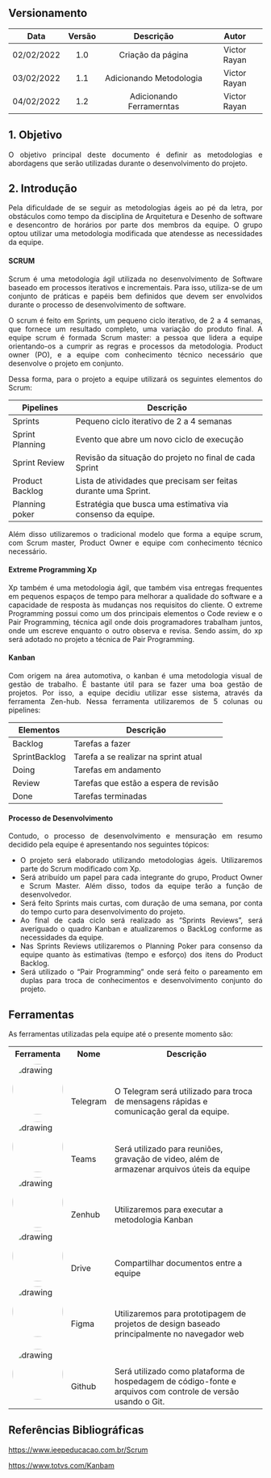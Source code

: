 ## Versionamento

| Data |Versão|         Descrição          |       Autor      |
|:----:|:----:|:--------------------------:|:----------------:|
| 02/02/2022 |  1.0 | Criação da página  | Victor Rayan |
| 03/02/2022 |  1.1 | Adicionando Metodologia  | Victor Rayan |
| 04/02/2022 | 1.2 | Adicionando Ferramerntas | Victor Rayan |


## 1. Objetivo
<p align="justify">O objetivo principal deste documento é definir as metodologias e abordagens que serão utilizadas durante o desenvolvimento do projeto. </p>

## 2. Introdução

<p align="justify"> Pela dificuldade de se seguir as metodologias ágeis ao pé da letra, por obstáculos como tempo da disciplina de Arquitetura e Desenho de software e desencontro de horários por parte dos membros da equipe. O grupo optou utilizar uma metodologia modificada que atendesse as necessidades da equipe. </p>

#### SCRUM 

<p align="justify"> Scrum é uma metodologia ágil utilizada no desenvolvimento de Software baseado em processos iterativos e incrementais. Para isso, utiliza-se de  um  conjunto de práticas e papéis bem definidos que devem ser envolvidos durante o processo de desenvolvimento de software. 
 </p>

<p align="justify"> O scrum é feito em Sprints, um pequeno ciclo iterativo, de 2 a 4 semanas, que fornece um resultado completo, uma variação do produto final. 
A equipe scrum é formada Scrum master: a pessoa que lidera a equipe orientando-os a cumprir as regras e processos da metodologia. Product owner (PO), e a equipe com conhecimento técnico necessário que desenvolve o projeto em conjunto. </p>

<p align="justify"> Dessa forma, para o projeto a equipe utilizará os seguintes elementos do Scrum:  </p>


| Pipelines | Descrição |
|---------|--------------------|
| Sprints | Pequeno ciclo iterativo de 2 a 4 semanas |
| Sprint Planning |  Evento que abre um novo ciclo de execução |
| Sprint Review | Revisão da situação do projeto no final de cada Sprint |
| Product Backlog | Lista de atividades que precisam ser feitas durante uma Sprint. |
| Planning poker| Estratégia que busca uma estimativa via consenso da equipe. |


<p align="justify"> Além disso utilizaremos o tradicional modelo que forma a equipe scrum, com Scrum master, Product Owner e  equipe com conhecimento técnico necessário.  </p>

#### Extreme Programming Xp

<p align="justify"> Xp também é uma metodologia ágil, que também visa entregas frequentes em pequenos espaços de tempo para melhorar a qualidade do software e a capacidade de resposta às mudanças nos requisitos do cliente. O extreme Programming possui como um dos principais elementos o Code review e o Pair Programming, técnica agil onde dois programadores trabalham juntos, onde um escreve enquanto o outro observa e revisa. Sendo assim, do xp será adotado no projeto a técnica de Pair Programming. </p>



#### Kanban

<p align="justify"> Com origem na área automotiva, o kanban é uma metodologia  visual de gestão de trabalho. É bastante útil para se fazer uma boa gestão de projetos. Por isso, a equipe decidiu utilizar esse sistema, através da ferramenta Zen-hub. Nessa ferramenta utilizaremos de 5 colunas ou pipelines:</p>

| Elementos | Descrição |
|---------|--------------------|
| Backlog | Tarefas a fazer |
| SprintBacklog| Tarefa a se realizar na sprint atual |
| Doing | Tarefas em andamento |
| Review| Tarefas que estão a espera de revisão|
| Done| Tarefas terminadas|


#### Processo de Desenvolvimento 

<p align="justify"> Contudo, o processo de desenvolvimento e mensuração em resumo decidido pela equipe é apresentando nos seguintes tópicos:</p>

<ul align="justify">
    <li>O projeto será elaborado utilizando metodologias ágeis. Utilizaremos parte do Scrum modificado com Xp.</li>
    <li>Será atribuído um papel para cada integrante do grupo, Product Owner e Scrum Master. Além disso, todos da equipe terão a função de desenvolvedor.</li>
    <li>Será feito Sprints mais curtas, com duração de uma semana, por conta do tempo curto para desenvolvimento do projeto.</li>
    <li>Ao final de cada ciclo será realizado as “Sprints Reviews”, será averiguado o quadro Kanban e atualizaremos o BackLog conforme as necessidades da equipe.</li>
    <li>Nas Sprints Reviews utilizaremos o Planning Poker para consenso da equipe quanto às estimativas (tempo e esforço) dos itens do Product Backlog.</li>
    <li>Será utilizado o “Pair Programming” onde será feito o pareamento em duplas para troca de conhecimentos e desenvolvimento conjunto do projeto.</li>
    
</ul>

## Ferramentas

<p align="justify"> As ferramentas utilizadas pela equipe até o presente momento são:</p>

<table>
    <tr>
        <th>Ferramenta</th>
        <th>Nome</th>
        <th>Descrição</th>
    </tr>
    <tr>
        <td>
            <img src="../telegram.png" alt="drawing" style="width: 100px;border-radius: 50%;"/>
        </td>
        <td style="padding-top: 50px;">
            Telegram
        </td>
        <td style="padding-top: 50px;">
            <a  target="_blank">O Telegram será utilizado para troca de mensagens rápidas e comunicação geral da equipe.</a>
        </td>
    </tr>
        <tr>
        <td>
            <img src="../teams.jpeg" alt="drawing" style="width: 100px;border-radius: 50%;"/>
        </td>
        <td style="padding-top: 50px;">
            Teams
        </td>
        <td style="padding-top: 50px;">
            <a  target="_blank">Será utilizado para reuniões, gravação de video, além de armazenar arquivos úteis da equipe</a>
        </td>
    </tr>
    <tr>
        <td>
            <img src="../zenhub.png" alt="drawing" style="width: 100px;border-radius: 50%;"/>
        </td>
        <td style="padding-top: 50px;">
            Zenhub
        </td>
        <td style="padding-top: 50px;">
            <a  target="_blank">Utilizaremos para executar a metodologia Kanban</a>
        </td>
    </tr>
        <tr>
        <td>
            <img src="../drive.png" alt="drawing" style="width: 100px;border-radius: 50%;"/>
        </td>
        <td style="padding-top: 50px;">
            Drive
        </td>
        <td style="padding-top: 50px;">
            <a  target="_blank">Compartilhar documentos entre a equipe</a>
        </td>
    </tr>
     <tr>
        <td>
            <img src="../figma.png" alt="drawing" style="width: 100px;border-radius: 50%;"/>
        </td>
        <td style="padding-top: 50px;">
            Figma
        </td>
        <td style="padding-top: 50px;">
            <a  target="_blank">Utilizaremos para prototipagem de projetos de design baseado principalmente no navegador web</a>
        </td>
    </tr>
    <tr>
        <td>
            <img src="../github.png" alt="drawing" style="width: 100px;border-radius: 50%;"/>
        </td>
        <td style="padding-top: 50px;">
           Github
        </td>
        <td style="padding-top: 50px;">
            <a target="_blank">
            Será utilizado como plataforma de hospedagem de código-fonte e arquivos com controle de versão usando o Git.</a>
        </td>
    </tr>
</table>

## Referências Bibliográficas
https://www.ieepeducacao.com.br/Scrum

https://www.totvs.com/Kanbam

